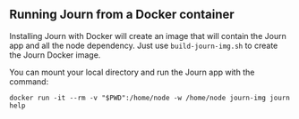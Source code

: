## Running Journ from a Docker container

Installing Journ with Docker will create an image that will contain the Journ app and all the node dependency. Just use `build-journ-img.sh` to create the Journ Docker image.

You can mount your local directory and run the Journ app with the command:
```
docker run -it --rm -v "$PWD":/home/node -w /home/node journ-img journ help
```
